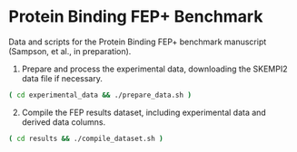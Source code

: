 # Protein Binding FEP+ Benchmark
Data and scripts for the Protein Binding FEP+ benchmark manuscript (Sampson, et al., in preparation).


1. Prepare and process the experimental data, downloading the SKEMPI2 data file if necessary.
```bash
( cd experimental_data && ./prepare_data.sh )
```

2. Compile the FEP results dataset, including experimental data and derived data columns.
```bash
( cd results && ./compile_dataset.sh )
```
